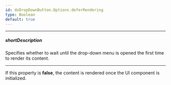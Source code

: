 ```yaml
---
id: dxDropDownButton.Options.deferRendering
type: Boolean
default: true
---
```

---
##### shortDescription
Specifies whether to wait until the drop-down menu is opened the first time to render its content.

---
If this property is **false**, the content is rendered once the UI component is initialized.